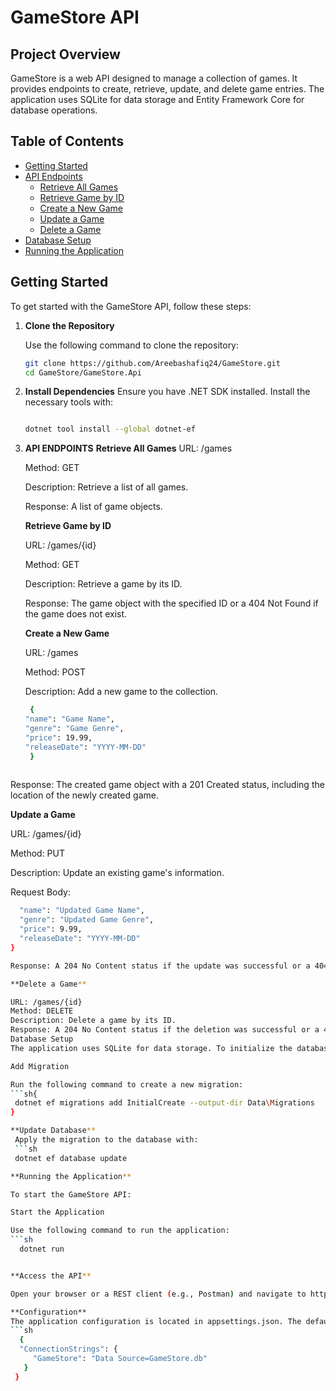 # GameStore API

## Project Overview

GameStore is a web API designed to manage a collection of games. It provides endpoints to create, retrieve, update, and delete game entries. The application uses SQLite for data storage and Entity Framework Core for database operations.

## Table of Contents

- [Getting Started](#getting-started)
- [API Endpoints](#api-endpoints)
  - [Retrieve All Games](#retrieve-all-games)
  - [Retrieve Game by ID](#retrieve-game-by-id)
  - [Create a New Game](#create-a-new-game)
  - [Update a Game](#update-a-game)
  - [Delete a Game](#delete-a-game)
- [Database Setup](#database-setup)
- [Running the Application](#running-the-application)

## Getting Started

To get started with the GameStore API, follow these steps:

1. **Clone the Repository**

   Use the following command to clone the repository:

   ```sh
   git clone https://github.com/Areebashafiq24/GameStore.git
   cd GameStore/GameStore.Api

2. **Install Dependencies**
   Ensure you have .NET SDK installed. Install the necessary tools with:

   ```sh

   dotnet tool install --global dotnet-ef


3. **API ENDPOINTS**
   **Retrieve All Games**
   URL: /games
   
   Method: GET
   
   Description: Retrieve a list of all games.
   
   Response: A list of game objects.
   
   **Retrieve Game by ID**
   
   URL: /games/{id}
   
   Method: GET
   
   Description: Retrieve a game by its ID.
   
   Response: The game object with the specified ID or a 404 Not Found if the game does not exist.
   
   **Create a New Game**
   
   URL: /games

   Method: POST

   Description: Add a new game to the collection.

   ```sh
    {
   "name": "Game Name",
   "genre": "Game Genre",
   "price": 19.99,
   "releaseDate": "YYYY-MM-DD"
    }
  
Response: The created game object with a 201 Created status, including the location of the newly created game.

**Update a Game**

URL: /games/{id}

Method: PUT

Description: Update an existing game's information.

Request Body:
```sh {
  "name": "Updated Game Name",
  "genre": "Updated Game Genre",
  "price": 9.99,
  "releaseDate": "YYYY-MM-DD"
}

Response: A 204 No Content status if the update was successful or a 404 Not Found if the game does not exist.

**Delete a Game**

URL: /games/{id}
Method: DELETE
Description: Delete a game by its ID.
Response: A 204 No Content status if the deletion was successful or a 404 Not Found if the game does not exist.
Database Setup
The application uses SQLite for data storage. To initialize the database and apply migrations, follow these steps:

Add Migration

Run the following command to create a new migration:
```sh{
 dotnet ef migrations add InitialCreate --output-dir Data\Migrations
}

**Update Database**
 Apply the migration to the database with:
 ```sh
 dotnet ef database update

**Running the Application**

To start the GameStore API:

Start the Application

Use the following command to run the application:
```sh
  dotnet run


**Access the API**

Open your browser or a REST client (e.g., Postman) and navigate to http://localhost:5254 to interact with the API.

**Configuration**
The application configuration is located in appsettings.json. The default SQLite database connection string is set as follows:
```sh
  {
  "ConnectionStrings": {
     "GameStore": "Data Source=GameStore.db"
   }
 }




   

